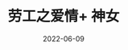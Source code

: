---
title: '劳工之爱情+ 神女'
date: '2022-06-09'
price: '30.0'
theaters: ['中国电影资料馆艺术影院']
seat: ['5-1']
remark: ['学术放映', '1922,1934']
---